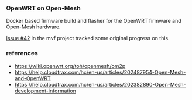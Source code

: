 ### OpenWRT on Open-Mesh

Docker based firmware build and flasher for the OpenWRT firmware and Open-Mesh hardware.

[Issue #42](https://github.com/jw3/mvf/issues/42) in the mvf project tracked some original progress on this.

### references
- https://wiki.openwrt.org/toh/openmesh/om2p
- https://help.cloudtrax.com/hc/en-us/articles/202487954-Open-Mesh-and-OpenWRT
- https://help.cloudtrax.com/hc/en-us/articles/202382890-Open-Mesh-development-information
